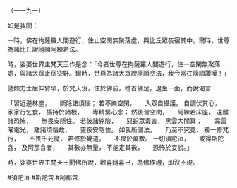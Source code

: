 （一一九一）

如是我聞：

一時，佛在拘薩羅人間遊行，住止空閑無聚落處，與比丘眾夜宿其中。爾時，世尊為諸比丘說隨順阿練若法。

時，娑婆世界主梵天王作是念：「今者世尊在拘薩羅人間遊行，住一空閑無聚落處，與諸大眾止宿空野。爾時，世尊為諸大眾說隨順空法，我今當往隨順讚嘆！」

譬如力士屈伸臂頃，於梵天沒，住於佛前，稽首佛足，退坐一面，而說偈言：

「習近邊林座，　　斷除諸煩惱；
若不樂空閑，　　入眾自攝護。
自調伏其心，　　家家行乞食，
攝持於諸根，　　專精繫心念；
然後習空閑，　　阿練若床座，
遠離諸恐怖，　　無畏安隱住。
若彼諸兇險，　　惡蛇眾毒害，
黑雲大闇冥；　　震雷曜電光，
離諸煩惱故，　　晝夜安隱住。
如我所聞法，　　乃至不究竟，
獨一修梵行，　　不畏千死魔，
若修於覺道，　　不畏於萬數。
一切須陀洹，　　或得斯陀含，
及阿那含者，　　其數亦無量，
不能定其數，　　恐怖於妄說。」

時，娑婆世界主梵天王聞佛所說，歡喜隨喜已，為佛作禮，即沒不現。



#須陀洹
#斯陀含
#阿那含
